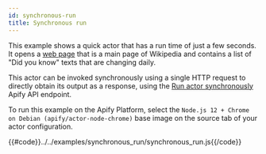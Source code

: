 ```yaml
---
id: synchronous-run
title: Synchronous run
---
```


 This example shows a quick actor that has a run time of just a few seconds.
 It opens a [web page](https://en.wikipedia.org)
 that is a main page of Wikipedia and contains a list of "Did you know" texts that are changing daily.

 This actor can be invoked synchronously using a single HTTP request to directly obtain its output
  as a response, using the
 [Run actor synchronously](https://apify.com/docs/api/v2#/reference/actors/run-actor-synchronously/without-input)
 Apify API endpoint.

 To run this example on the Apify Platform, select the `Node.js 12 + Chrome on Debian (apify/actor-node-chrome)` base image
 on the source tab of your actor configuration.

{{#code}}../../examples/synchronous_run/synchronous_run.js{{/code}}
